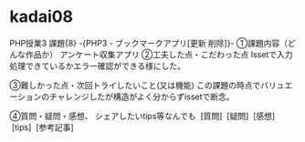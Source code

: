 # kadai08
PHP授業3
課題{8} -{PHP3 - ブックマークアプリ[更新 削除]}-
①課題内容（どんな作品か）
アンケート収集アプリ
②工夫した点・こだわった点
Issetで入力処理できているかエラー確認ができる様にした。

③難しかった点・次回トライしたいこと(又は機能)
この課題の時点でバリュエーションのチャレンジしたが構造がよく分からずissetで断念。

④質問・疑問・感想、
シェアしたいtips等なんでも
 [質問]
 [疑問]
 [感想]
 [tips]
 [参考記事]


